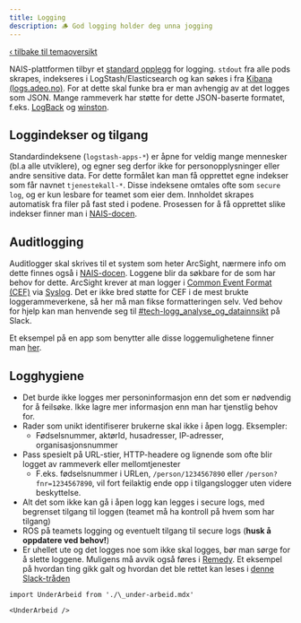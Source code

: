 ```yaml
---
title: Logging
description: 🪵 God logging holder deg unna jogging
---
```


[‹ tilbake til temaoversikt](/docs/sikker-utvikling)

NAIS-plattformen tilbyr et [standard opplegg](https://doc.nais.io/observability/logs/) for logging. `stdout` fra alle pods skrapes, indekseres i LogStash/Elasticsearch og kan søkes i fra [Kibana (logs.adeo.no)](https://logs.adeo.no). For at dette skal funke bra er man avhengig av at det logges som JSON. Mange rammeverk har støtte for dette JSON-baserte formatet, f.eks. [LogBack](https://github.com/logstash/logstash-logback-encoder) og [winston](https://www.npmjs.com/package/winston).

## Loggindekser og tilgang

Standardindeksene (`logstash-apps-*`) er åpne for veldig mange mennesker (bl.a alle utviklere), og egner seg derfor ikke for personopplysninger eller andre sensitive data. For dette formålet kan man få opprettet egne indekser som får navnet `tjenestekall-*`. Disse indeksene omtales ofte som `secure log`, og er kun lesbare for teamet som eier dem. Innholdet skrapes automatisk fra filer på fast sted i podene. Prosessen for å få opprettet slike indekser finner man i [NAIS-docen](https://doc.nais.io/observability/logs/#secure-logs).

## Auditlogging

Auditlogger skal skrives til et system som heter ArcSight, nærmere info om dette finnes også i [NAIS-docen](https://doc.nais.io/observability/logs/#audit-logs). Loggene blir da søkbare for de som har behov for dette. ArcSight krever at man logger i [Common Event Format (CEF)](https://kc.mcafee.com/resources/sites/MCAFEE/content/live/CORP_KNOWLEDGEBASE/78000/KB78712/en_US/CEF_White_Paper_20100722.pdf) via [Syslog](https://en.wikipedia.org/wiki/Syslog). Det er ikke bred støtte for CEF i de mest brukte loggerammeverkene, så her må man fikse formatteringen selv. Ved behov for hjelp kan man henvende seg til [#tech-logg_analyse_og_datainnsikt](https://nav-it.slack.com/archives/C014576K5TQ) på Slack.

Et eksempel på en app som benytter alle disse loggemulighetene finner man [her](https://github.com/navikt/helse-spesialist/blob/master/spesialist-selve/src/main/resources/logback.xml).

## Logghygiene

- Det burde ikke logges mer personinformasjon enn det som er nødvendig for å feilsøke. Ikke lagre mer informasjon enn man har tjenstlig behov for.
- Rader som unikt identifiserer brukerne skal ikke i åpen logg. Eksempler:
  - Fødselsnummer, aktørId, husadresser, IP-adresser, organisasjonsnummer
- Pass spesielt på URL-stier, HTTP-headere og lignende som ofte blir logget av rammeverk eller mellomtjenester
  - F.eks. fødselsnummer i URLen, `/person/1234567890` eller `/person?fnr=1234567890`, vil fort feilaktig ende opp i tilgangslogger uten videre beskyttelse.
- Alt det som ikke kan gå i åpen logg kan legges i secure logs, med begrenset tilgang til loggen (teamet må ha kontroll på hvem som har tilgang)
- ROS på teamets logging og eventuelt tilgang til secure logs (**husk å oppdatere ved behov!**)
- Er uhellet ute og det logges noe som ikke skal logges, bør man sørge for å slette loggene. Muligens må avvik også føres i [Remedy](https://it-hjelpa.adeo.no/arsys/forms/remedy/Avvik/webViewSub/). Et eksempel på hvordan ting gikk galt og hvordan det ble rettet kan leses i [denne Slack-tråden](https://nav-it.slack.com/archives/C015FL6M3J5/p1597227300016200)

```mdx-code-block
import UnderArbeid from './\_under-arbeid.mdx'

<UnderArbeid />
```
